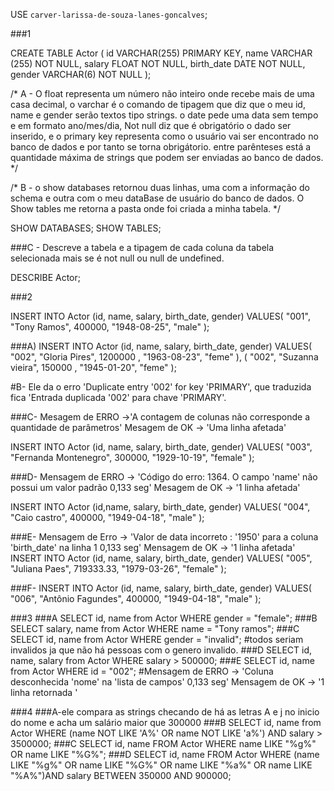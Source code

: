 USE `carver-larissa-de-souza-lanes-goncalves`;

###1

CREATE TABLE Actor (
    id VARCHAR(255) PRIMARY KEY,
    name VARCHAR (255) NOT NULL,
    salary FLOAT NOT NULL,
    birth_date DATE NOT NULL,
    gender VARCHAR(6) NOT NULL
);

/*
A - O float representa um número não inteiro onde recebe mais de uma casa decimal, o varchar é o comando de tipagem que diz que o meu id, 
name e gender serão textos tipo strings.
o date pede uma data sem tempo e em formato ano/mes/dia, Not null diz que é obrigatório o dado ser inserido, 
e o primary key representa como o usuário vai ser encontrado no banco de dados e por tanto se torna obrigátorio. 
entre parênteses está a quantidade máxima
de strings que podem ser enviadas ao banco de dados.
*/

/* 
B - o show databases retornou duas linhas, uma com a informação do schema e outra com o meu dataBase de usuário do banco de dados.
O Show tables me retorna a pasta onde foi criada a minha tabela.
*/

SHOW DATABASES;
SHOW TABLES;

###C - Descreve a tabela e a tipagem de cada coluna da tabela selecionada mais se é not null ou null de undefined.

DESCRIBE Actor;

###2

INSERT INTO Actor (id, name, salary, birth_date, gender)
VALUES(
  "001", 
  "Tony Ramos",
  400000,
  "1948-08-25", 
  "male"
);

###A)
INSERT INTO Actor (id, name, salary, birth_date, gender)
VALUES(
"002",
"Gloria Pires",
 1200000 ,
 "1963-08-23",
 "feme"
), 
(
"002",
"Suzanna vieira",
 150000 ,
 "1945-01-20",
 "feme"
);

#B- Ele da o erro 'Duplicate entry '002' for key 'PRIMARY', que traduzida fica 'Entrada duplicada '002' para chave 'PRIMARY'.

###C- Mesagem de ERRO ->'A contagem de colunas não corresponde a quantidade de parâmetros' Mesagem de OK -> 'Uma linha afetada'

INSERT INTO Actor (id, name, salary, birth_date, gender)
VALUES(
  "003", 
  "Fernanda Montenegro",
  300000,
  "1929-10-19", 
  "female"
);

###D- Mensagem de ERRO -> 'Código do erro: 1364. O campo 'name' não possui um valor padrão 0,133 seg' Mesagem de OK -> '1 linha afetada'

INSERT INTO Actor (id,name, salary, birth_date, gender)
VALUES(
  "004",
  "Caio castro",
  400000,
  "1949-04-18", 
  "male"
);

###E- Mensagem de Erro -> 'Valor de data incorreto : '1950' para a coluna 'birth_date' na linha 1 0,133 seg' Mensagem de OK -> '1 linha afetada'
INSERT INTO Actor (id, name, salary, birth_date, gender)
VALUES(
  "005", 
  "Juliana Paes",
  719333.33,
  "1979-03-26", 
  "female"
);

###F-
INSERT INTO Actor (id, name, salary, birth_date, gender)
VALUES(
  "006", 
  "Antônio Fagundes",
  400000,
  "1949-04-18", 
  "male"
);

###3
###A
SELECT id, name from Actor WHERE gender = "female";
###B
SELECT salary, name from Actor WHERE name = "Tony ramos";
###C
SELECT id, name from Actor WHERE gender = "invalid";
#todos seriam invalidos ja que não há pessoas com o genero invalido.
###D
SELECT id, name, salary from Actor WHERE salary > 500000;
###E
SELECT id, name from Actor WHERE id = "002";
#Mensagem de ERRO -> 'Coluna desconhecida 'nome' na 'lista de campos' 0,133 seg' Mensagem de OK  -> '1 linha retornada '

###4
###A-ele compara as strings checando de há as letras A e j no inicio do nome e acha um salário maior que 300000
###B
SELECT id, name from Actor WHERE (name NOT LIKE 'A%' OR name NOT LIKE 'a%') AND salary > 3500000;
###C
SELECT id, name FROM Actor WHERE name LIKE "%g%" OR name LIKE "%G%";
###D
SELECT id, name FROM Actor WHERE (name LIKE "%g%" OR name LIKE "%G%" OR name LIKE "%a%" OR name LIKE "%A%")AND salary BETWEEN 350000 AND 900000;






